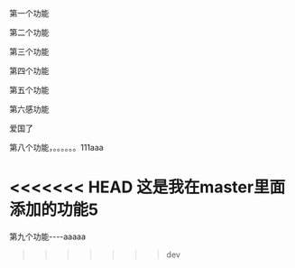 第一个功能

第二个功能

第三个功能

第四个功能

第五个功能

第六感功能

爱国了

第八个功能，。。。。。。111aaa

<<<<<<< HEAD
这是我在master里面添加的功能5
=======
第九个功能----aaaaa
>>>>>>> dev
